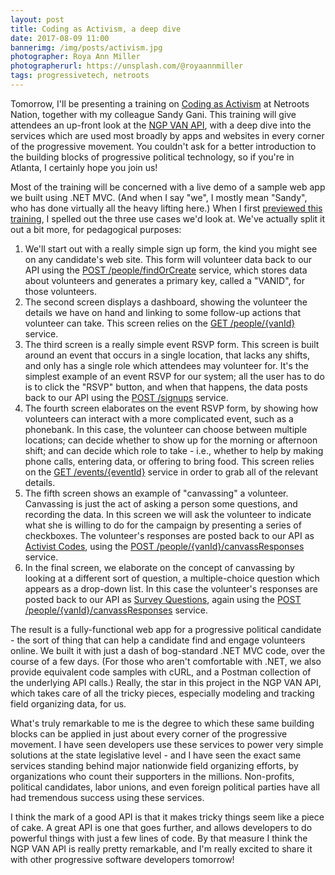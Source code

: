 ```yaml
---
layout: post
title: Coding as Activism, a deep dive
date: 2017-08-09 11:00
bannerimg: /img/posts/activism.jpg
photographer: Roya Ann Miller
photographerurl: https://unsplash.com/@royaannmiller
tags: progressivetech, netroots
---
```


Tomorrow, I'll be presenting a training on [Coding as Activism](http://www.netrootsnation.org/nn_events/nn-17/coding-as-activism-how-to-write-apps-with-ngp-and-van/) at Netroots Nation, together with my colleague Sandy Gani. This training will give attendees an up-front look at the [NGP VAN API](https://developers.ngpvan.com/), with a deep dive into the services which are used most broadly by apps and websites in every corner of the progressive movement. You couldn't ask for a better introduction to the building blocks of progressive political technology, so if you're in Atlanta, I certainly hope you join us!

Most of the training will be concerned with a live demo of a sample web app we built using .NET MVC. (And when I say "we", I mostly mean "Sandy", who has done virtually all the heavy lifting here.) When I first [previewed this training](https://shaisachs.com/2017/07/31/coding-as-activism.html), I spelled out the three use cases we'd look at. We've actually split it out a bit more, for pedagogical purposes:

1. We'll start out with a really simple sign up form, the kind you might see on any candidate's web site. This form will volunteer data back to our API using the [POST /people/findOrCreate](https://developers.ngpvan.com/van-api#people-post-people-findorcreate) service, which stores data about volunteers and generates a primary key, called a "VANID", for those volunteers.
2. The second screen displays a dashboard, showing the volunteer the details we have on hand and linking to some follow-up actions that volunteer can take. This screen relies on the [GET /people/{vanId}](https://developers.ngpvan.com/van-api#people-get-people--vanid) service.
3. The third screen is a really simple event RSVP form. This screen is built around an event that occurs in a single location, that lacks any shifts, and only has a single role which attendees may volunteer for. It's the simplest example of an event RSVP for our system; all the user has to do is to click the "RSVP" button, and when that happens, the data posts back to our API using the [POST /signups](https://developers.ngpvan.com/van-api#signups-post-signups) service.
4. The fourth screen elaborates on the event RSVP form, by showing how volunteers can interact with a more complicated event, such as a phonebank. In this case, the volunteer can choose between multiple locations; can decide whether to show up for the morning or afternoon shift; and can decide which role to take - i.e., whether to help by making phone calls, entering data, or offering to bring food. This screen relies on the [GET /events/{eventId}](https://developers.ngpvan.com/van-api#events-get-events--eventid) service in order to grab all of the relevant details.
5. The fifth screen shows an example of "canvassing" a volunteer. Canvassing is just the act of asking a person some questions, and recording the data. In this screen we will ask the volunteer to indicate what she is willing to do for the campaign by presenting a series of checkboxes. The volunteer's responses are posted back to our API as [Activist Codes](https://developers.ngpvan.com/van-api#activist-codes), using the [POST /people/{vanId}/canvassResponses](https://developers.ngpvan.com/van-api#people-post-people--vanid--canvassresponses) service.
6. In the final screen, we elaborate on the concept of canvassing by looking at a different sort of question, a multiple-choice question which appears as a drop-down list. In this case the volunteer's responses are posted back to our API as [Survey Questions](https://developers.ngpvan.com/van-api#survey-questions), again using the [POST /people/{vanId}/canvassResponses](https://developers.ngpvan.com/van-api#people-post-people--vanid--canvassresponses) service.

The result is a fully-functional web app for a progressive political candidate - the sort of thing that can help a candidate find and engage volunteers online. We built it with just a dash of bog-standard .NET MVC code, over the course of a few days. (For those who aren't comfortable with .NET, we also provide equivalent code samples with cURL, and a Postman collection of the underlying API calls.) Really, the star in this project in the NGP VAN API, which takes care of all the tricky pieces, especially modeling and tracking field organizing data, for us.

What's truly remarkable to me is the degree to which these same building blocks can be applied in just about every corner of the progressive movement. I have seen developers use these services to power very simple solutions at the state legislative level - and I have seen the exact same services standing behind major nationwide field organizing efforts, by organizations who count their supporters in the millions. Non-profits, political candidates, labor unions, and even foreign political parties have all had tremendous success using these services.

I think the mark of a good API is that it makes tricky things seem like a piece of cake. A great API is one that goes further, and allows developers to do powerful things with just a few lines of code. By that measure I think the NGP VAN API is really pretty remarkable, and I'm really excited to share it with other progressive software developers tomorrow!
